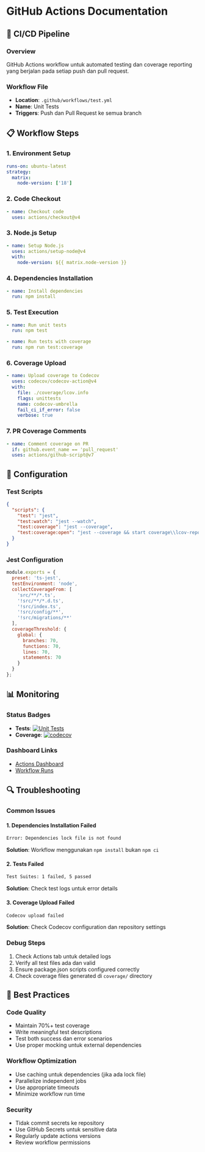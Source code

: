 # GitHub Actions Documentation

## 🚀 CI/CD Pipeline

### Overview
GitHub Actions workflow untuk automated testing dan coverage reporting yang berjalan pada setiap push dan pull request.

### Workflow File
- **Location**: `.github/workflows/test.yml`
- **Name**: Unit Tests
- **Triggers**: Push dan Pull Request ke semua branch

## 📋 Workflow Steps

### 1. Environment Setup
```yaml
runs-on: ubuntu-latest
strategy:
  matrix:
    node-version: ['18']
```

### 2. Code Checkout
```yaml
- name: Checkout code
  uses: actions/checkout@v4
```

### 3. Node.js Setup
```yaml
- name: Setup Node.js
  uses: actions/setup-node@v4
  with:
    node-version: ${{ matrix.node-version }}
```

### 4. Dependencies Installation
```yaml
- name: Install dependencies
  run: npm install
```

### 5. Test Execution
```yaml
- name: Run unit tests
  run: npm test

- name: Run tests with coverage
  run: npm run test:coverage
```

### 6. Coverage Upload
```yaml
- name: Upload coverage to Codecov
  uses: codecov/codecov-action@v4
  with:
    file: ./coverage/lcov.info
    flags: unittests
    name: codecov-umbrella
    fail_ci_if_error: false
    verbose: true
```

### 7. PR Coverage Comments
```yaml
- name: Comment coverage on PR
  if: github.event_name == 'pull_request'
  uses: actions/github-script@v7
```

## 🔧 Configuration

### Test Scripts
```json
{
  "scripts": {
    "test": "jest",
    "test:watch": "jest --watch",
    "test:coverage": "jest --coverage",
    "test:coverage:open": "jest --coverage && start coverage\\lcov-report\\index.html"
  }
}
```

### Jest Configuration
```javascript
module.exports = {
  preset: 'ts-jest',
  testEnvironment: 'node',
  collectCoverageFrom: [
    'src/**/*.ts',
    '!src/**/*.d.ts',
    '!src/index.ts',
    '!src/config/**',
    '!src/migrations/**'
  ],
  coverageThreshold: {
    global: {
      branches: 70,
      functions: 70,
      lines: 70,
      statements: 70
    }
  }
};
```

## 📊 Monitoring

### Status Badges
- **Tests**: [![Unit Tests](https://github.com/dhandyjoe/CourseAI_ToDoListApp/actions/workflows/test.yml/badge.svg)](https://github.com/dhandyjoe/CourseAI_ToDoListApp/actions/workflows/test.yml)
- **Coverage**: [![codecov](https://codecov.io/gh/dhandyjoe/CourseAI_ToDoListApp/branch/master/graph/badge.svg)](https://codecov.io/gh/dhandyjoe/CourseAI_ToDoListApp)

### Dashboard Links
- [Actions Dashboard](https://github.com/dhandyjoe/CourseAI_ToDoListApp/actions)
- [Workflow Runs](https://github.com/dhandyjoe/CourseAI_ToDoListApp/actions/workflows/test.yml)

## 🔍 Troubleshooting

### Common Issues

#### 1. Dependencies Installation Failed
```bash
Error: Dependencies lock file is not found
```
**Solution**: Workflow menggunakan `npm install` bukan `npm ci`

#### 2. Tests Failed
```bash
Test Suites: 1 failed, 5 passed
```
**Solution**: Check test logs untuk error details

#### 3. Coverage Upload Failed
```bash
Codecov upload failed
```
**Solution**: Check Codecov configuration dan repository settings

### Debug Steps
1. Check Actions tab untuk detailed logs
2. Verify all test files ada dan valid
3. Ensure package.json scripts configured correctly
4. Check coverage files generated di `coverage/` directory

## 🎯 Best Practices

### Code Quality
- Maintain 70%+ test coverage
- Write meaningful test descriptions
- Test both success dan error scenarios
- Use proper mocking untuk external dependencies

### Workflow Optimization
- Use caching untuk dependencies (jika ada lock file)
- Parallelize independent jobs
- Use appropriate timeouts
- Minimize workflow run time

### Security
- Tidak commit secrets ke repository
- Use GitHub Secrets untuk sensitive data
- Regularly update actions versions
- Review workflow permissions
